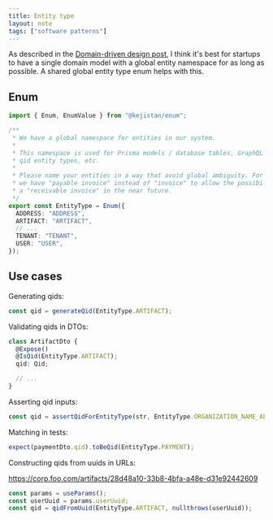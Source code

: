 ```yaml
---
title: Entity type
layout: note
tags: ["software patterns"]
---
```


As described in the [Domain-driven design post](https://maxheinritz.com/posts/domain-driven-design.html), I think it's best for startups to have a single domain model with a global entity namespace for as long as possible. A shared global entity type enum helps with this.

## Enum

```ts
import { Enum, EnumValue } from "@kejistan/enum";

/**
 * We have a global namespace for entities in our system.
 *
 * This namespace is used for Prisma models / database tables, GraphQL types,
 * qid entity types, etc.
 *
 * Please name your entities in a way that avoid global ambiguity. For example,
 * we have "payable invoice" instead of "invoice" to allow the possibility of
 * a "receivable invoice" in the near future.
 */
export const EntityType = Enum({
  ADDRESS: "ADDRESS",
  ARTIFACT: "ARTIFACT",
  // ...
  TENANT: "TENANT",
  USER: "USER",
});
```

## Use cases

Generating qids:

```ts
const qid = generateQid(EntityType.ARTIFACT);
```

Validating qids in DTOs:

```ts
class ArtifactDto {
  @Expose()
  @IsQid(EntityType.ARTIFACT);
  qid: Qid;

  // ...
}
```

Asserting qid inputs:

```ts
const qid = assertQidForEntityType(str, EntityType.ORGANIZATION_NAME_ALIAS);
```

Matching in tests:

```ts
expect(paymentDto.qid).toBeQid(EntityType.PAYMENT);
```

Constructing qids from uuids in URLs:

https://corp.foo.com/artifacts/28d48a10-33b8-4bfa-a48e-d31e92442609

```ts
const params = useParams();
const userUuid = params.userUuid;
const qid = qidFromUuid(EntityType.ARTIFACT, nullthrows(userUuid));
```
